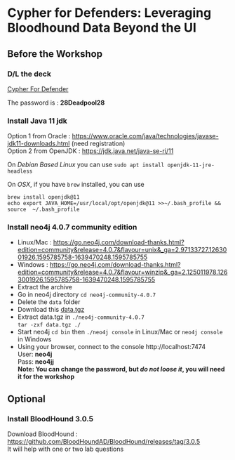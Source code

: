 # Cypher for Defenders: Leveraging Bloodhound Data Beyond the UI

## Before the Workshop

### D/L the deck
[Cypher For Defender](BTV%20-%20Cypher%20For%20Defenders.zip)  

The password is : **28Deadpool28**

### Install Java 11 jdk
Option 1 from Oracle : https://www.oracle.com/java/technologies/javase-jdk11-downloads.html (need registration)  
Option 2 from OpenJDK : https://jdk.java.net/java-se-ri/11  
  
On *Debian Based Linux* you can use `sudo apt install openjdk-11-jre-headless`  
  
On *OSX*, if you have `brew` installed, you can use 
```
brew install openjdk@11 
echo export JAVA_HOME=/usr/local/opt/openjdk@11 >>~/.bash_profile && source  ~/.bash_profile
```

### Install neo4j 4.0.7 community edition
- Linux/Mac : https://go.neo4j.com/download-thanks.html?edition=community&release=4.0.7&flavour=unix&_ga=2.97133727.1263001926.1595785758-1639470248.1595785755  
- Windows : https://go.neo4j.com/download-thanks.html?edition=community&release=4.0.7&flavour=winzip&_ga=2.125011978.1263001926.1595785758-1639470248.1595785755  
- Extract the archive
- Go in neo4j directory `cd neo4j-community-4.0.7`
- Delete the `data` folder  
- Download this [data.tgz](data.tgz) 
- Extract data.tgz in `./neo4j-community-4.0.7`  
```tar -zxf data.tgz ./```
- Start neo4j `cd bin` then `./neo4j console` in Linux/Mac or `neo4j console` in Windows
- Using your browser, connect to the console http://localhost:7474  
User: **neo4j**  
Pass: **neo4jj**  
**Note: You can change the password, but _do not loose it_, you will need it for the workshop**

## Optional
### Install BloodHound 3.0.5
Download BloodHound : https://github.com/BloodHoundAD/BloodHound/releases/tag/3.0.5  
It will help with one or two lab questions
